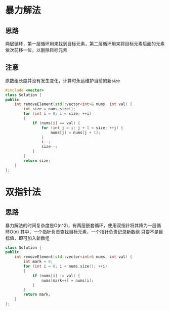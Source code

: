 # 暴力解法
## 思路
两层循环，第一层循环用来找到目标元素，第二层循环用来将目标元素后面的元素依次前移一位，以删除目标元素
## 注意
原数组长度并没有发生变化，计算时永远维护当前的新size

```C++
#include <vector>
class Solution {
public:
    int removeElement(std::vector<int>& nums, int val) {
        int size = nums.size();
        for (int i = 0; i < size; ++i)
        {
            if (nums[i] == val) {
                for (int j = i; j + 1 < size; ++j) {
                    nums[j] = nums[j + 1];
                }
                i--;
                size--;
            }
        }
        return size;
    }
};
```

# 双指针法
## 思路
暴力解法的时间复杂度是O(n^2)，有两层嵌套循环，使用双指针将其降为一层循环O(n)
其中，一个指针负责查找目标元素，一个指针负责记录新数组
只要不是目标值，即可加入新数组

```C++
class Solution {
public:
    int removeElement(std::vector<int>& nums, int val) {
        int mark = 0;
        for (int i = 0; i < nums.size(); ++i)
        {
            if (nums[i] != val) {
                nums[mark++] = nums[i];
            }
        }
        return mark;
    }
};
```

